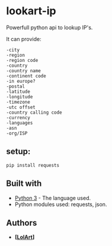 # lookart-ip
Powerfull python api to lookup IP's.

It can provide:
```
-city
-region
-region code
-country
-country name
-continent code
-in europe?
-postal
-latitude
-longitude
-timezone
-utc offset
-country calling code
-currency
-languages
-asn
-org/ISP
```

## setup:
```
pip install requests
```

## Built with
* [Python 3](https://www.python.org/downloads/) - The language used.
* Python modules used: requests, json.

## Authors
* **[[LolArt](https://github.com/lilart)]**
